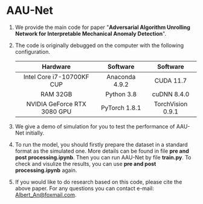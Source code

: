 # AAU-Net

1. We provide the main code for paper "**Adversarial Algorithm Unrolling Network for Interpretable Mechanical Anomaly Detection**".

   

2. The code is originally debugged on the computer with the following configuration.

   |          Hardware           |    Software    |     Software      |
   | :-------------------------: | :------------: | :---------------: |
   |  Intel Core i7-10700KF CUP  | Anaconda 4.9.2 |     CUDA 11.7     |
   |          RAM 32GB           |   Python 3.8   |    cuDNN 8.4.0    |
   | NVIDIA GeForce RTX 3080 GPU | PyTorch 1.8.1  | TorchVision 0.9.1 |



3. We give a demo of simulation for you to test the performance of AAU-Net initially.

   

4. To run the model, you should firstly prepare the dataset in a standard format as the simulated one. More details can be found in file **pre and post processing.ipynb**. Then you can run AAU-Net by file **train.py**. To check and visulize the results, you can use **pre and post processing.ipynb** again. 

   

5. If you would like to do research based on this code, please cite the above paper. For any questions you can contact e-mail: Albert_An@foxmail.com. 

